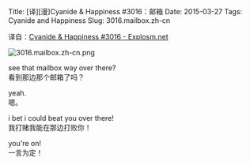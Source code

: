 Title: [译][漫]Cyanide & Happiness #3016：邮箱
Date: 2015-03-27
Tags: Cyanide and Happiness
Slug: 3016.mailbox.zh-cn

译自：[Cyanide & Happiness #3016 - Explosm.net](http://explosm.net/comics/3016/)


![3016.mailbox.zh-cn.png](/static/images/comics/3016.mailbox.zh-cn.png)




see that mailbox way over there?        
看到那边那个邮箱了吗？

yeah.       
嗯。

i bet i could beat you over there!      
我打赌我能在那边打败你！

you're on!      
一言为定！
